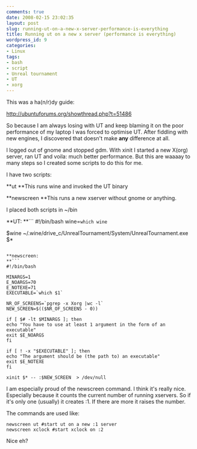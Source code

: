 ```yaml
---
comments: true
date: 2008-02-15 23:02:35
layout: post
slug: running-ut-on-a-new-x-server-performance-is-everything
title: Running ut on a new x server (performance is everything)
wordpress_id: 9
categories:
- Linux
tags:
- bash
- script
- Unreal tournament
- UT
- xorg
---
```


This was a ha(n/r)dy guide:

http://ubuntuforums.org/showthread.php?t=51486

So because I am always losing with UT and keep blaming it on the poor performance of my laptop I was forced to optimise UT. After fiddling with new engines, I discovered that doesn't make **any** difference at all.

I logged out of gnome and stopped gdm. With xinit I started a new X(org) server, ran UT and voila: much better performance. But this are waaaay to many steps so I created some scripts to do this for me.

I have two scripts:

**ut
**This runs wine and invoked the UT binary

**newscreen
**This runs a new xserver without gnome or anything.

I placed both scripts in ~/bin

**UT:
**```
#!/bin/bash
wine=`which wine`

$wine ~/.wine/drive_c/UnrealTournament/System/UnrealTournament.exe $*
```

**newscreen:
**```
#!/bin/bash

MINARGS=1
E_NOARGS=70
E_NOTEXE=71
EXECUTABLE=`which $1`

NR_OF_SCREENS=`pgrep -x Xorg |wc -l`
NEW_SCREEN=$(($NR_OF_SCREENS - 0))

if [ $# -lt $MINARGS ]; then
echo "You have to use at least 1 argument in the form of an executable"
exit $E_NOARGS
fi

if [ ! -x "$EXECUTABLE" ]; then
echo "The argument should be (the path to) an executable"
exit $E_NOTEXE
fi

xinit $* -- :$NEW_SCREEN  > /dev/null
```

I am especially proud of the newscreen command. I think it's really nice. Especially because it counts the current number of running xservers. So if it's only one (usually) it creates :1. If there are more it raises the number.

The commands are used like:
```
newscreen ut #start ut on a new :1 server
newscreen xclock #start xclock on :2
```

Nice eh?
